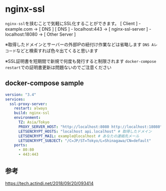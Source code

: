 # nginx-ssl

`nginx-ssl`を挟むことで気軽にSSL化することができます。
[ Client ] - example.com -> [ DNS ]
[ DNS ] - localhost:443 -> [ nginx-ssl-server ] - localhost:18080 -> [ Other Server ]

※取得したドメインとサーバーの外部IPの紐付け作業などは省略します
`DNS Aレコード`などと検索すれば色々出てくると思います

※SSL証明書を短期間で新規で何度も発行すると制限されます
`docker-compose restart`での証明書更新は問題ないのでご注意ください

## docker-compose sample
```yaml
version: "3.4"
services:
  ssl-proxy-server:
    restart: always
    build: nginx-ssl
    environment:
      TZ: Asia/Tokyo
      PROXY_SERVER_HOST: "http://localhost:8080 http://localhost:18080" # SSL化したいサーバーの[ホスト:ポート]
      LETSENCRYPT_HOSTS: "localhost api.localhost" # 取得したドメイン
      LETSENCRYPT_MAIL: example@localhost # あなたの連絡先メール
      LETSENCRYPT_SUBJECT: "/C=JP/ST=Tokyo/L=Shinagawa/CN=default"
    ports:
      - 80:80
      - 443:443
```

## 参考
https://tech.actindi.net/2018/09/20/093414
